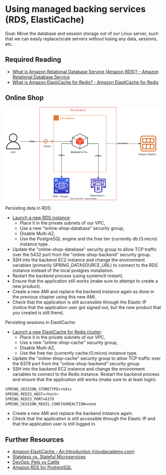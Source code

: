 # Using managed backing services (RDS, ElastiCache)

Goal: Move the database and session storage out of our Linux server, such that we can easily replace/scale servers without losing any data, sessions, etc.

## Required Reading

- [What is Amazon Relational Database Service (Amazon RDS)? - Amazon Relational Database Service](https://docs.aws.amazon.com/AmazonRDS/latest/UserGuide/Welcome.html)
- [What is Amazon ElastiCache for Redis? - Amazon ElastiCache for Redis](https://docs.aws.amazon.com/AmazonElastiCache/latest/red-ug/WhatIs.html)

## Online Shop

![Application Diagram](https://raw.githubusercontent.com/msg-CareerPaths/aws-devops-training/master/chapters/diagrams/110.drawio.svg)

Persisting data in RDS:

- [Launch a new RDS instance](https://docs.aws.amazon.com/AmazonRDS/latest/UserGuide/CHAP_Tutorials.WebServerDB.CreateDBInstance.html):
  - Place it in the private subnets of our VPC,
  - Use a new "online-shop-database" security group,
  - Disable Multi-AZ,
  - Use the PostgreSQL engine and the free tier (currently db.t3.micro) instance type .
- Update the "online-shop-database" security group to allow TCP traffic over the 5432 port from the "online-shop-backend" security group.
- SSH into the backend EC2 instance and change the environment variables (primarily SPRING_DATASOURCE_URL) to connect to the RDS instance instead of the local postgres installation. 
- Restart the backend process (using systemctl restart). 
- Ensure that the application still works (make sure to attempt to create a new product).
- Create a new AMI and replace the backend instance again as done in the previous chapter using this new AMI. 
- Check that the application is still accessible through the Elastic IP (notice that the application user got signed out, but the new product that you created is still there).

Persisting sessions in ElastiCache:

- [Launch a new ElastiCache for Redis cluster](https://docs.aws.amazon.com/AmazonElastiCache/latest/red-ug/GettingStarted.CreateCluster.html#Clusters.Create.CON.Redis-gs):
  - Place it in the private subnets of our VPC,
  - Use a new "online-shop-cache" security group,
  - Disable Multi-AZ,
  - Use the free tier (currently cache.t3.micro) instance type.
- Update the "online-shop-cache" security group to allow TCP traffic over the 6379 port from the "online-shop-backend" security group.
- SSH into the backend EC2 instance and change the environment variables to connect to the Redis instance. Restart the backend process and ensure that the application still works (make sure to at least login).

```
SPRING_SESSION_STORETYPE=redis
SPRING_REDIS_HOST=<host>
SPRING_REDIS_PORT=6379
SPRING_SESSION_REDIS_CONFIGUREACTION=none
```

- Create a new AMI and replace the backend instance again. 
- Check that the application is still accessible through the Elastic IP and that the application user is still logged in.

## Further Resources

- [Amazon ElastiCache - An Introduction (cloudacademy.com)](https://cloudacademy.com/blog/amazon-elasticache/)
- [Stateless vs. Stateful Microservices](https://sparkequation.com/2020/11/12/stateless-vs-stateful-microservices-addressing-the-benefits-and-quandaries/)
- [DevOps: Pets vs Cattle](https://iamondemand.com/blog/devops-concepts-pets-vs-cattle/)
- [Amazon RDS for PostgreSQL](https://docs.aws.amazon.com/AmazonRDS/latest/UserGuide/CHAP_PostgreSQL.html#PostgreSQL.Concepts.General.DBVersions)